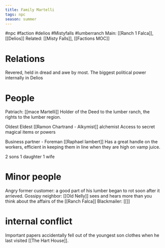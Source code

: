 ```yaml
---
title: Family Martelli
tags: npc
season: summer
---
```

 

#npc #faction #delios #Mistyfalls #lumberranch
Main: [[Ranch 1 Falca]], [[Delios]]
Related: [[Misty Falls]], [[Factions MOC]]

# Relations
Revered, held in dread and awe by most. The biggest political power internally in Delios

# People
Patriach: [[mace Martelli]] 
Holder of the Deed to the lumber ranch, the rights to the lumber region.

Oldest Eldest [[Ramon Chartrand - Alkymist]] alchemist
Access to secret magical items or powers

Business partner - Foreman [[Raphael lambert]]
Has a great handle on the workers, efficient in keeping them in line when they are high on vamp juice.

2 sons 1 daughter 1 wife 
# Minor people
Angry former customer: a good part of his lumber began to rot soon after it arrieved.
Gossipy neighbor: [[Old Nelly]] sees and hears more than you think about the affairs of the [[Ranch Falca]]
Blackmailer: [[]]

# internal conflict
Important papers accidentally fell out of the youngest son clothes when he last visited [[The Hart House]]. 
